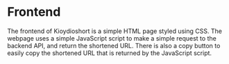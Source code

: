 # Frontend

The frontend of Kioydioshort is a simple HTML page styled using CSS.
The webpage uses a simple JavaScript script to make a simple request to the backend API, and return the shortened URL.
There is also a copy button to easily copy the shortened URL that is returned by the JavaScript script.